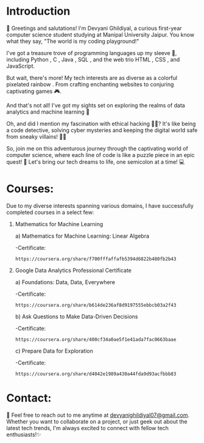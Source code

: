 # Introduction

👋 Greetings and salutations! I'm Devyani Ghildiyal, a curious first-year computer science student studying at Manipal University Jaipur. You know what they say, "The world is my coding playground!" 

I've got a treasure trove of programming languages up my sleeve 🌟, including Python , C , Java , SQL , and the web trio HTML , CSS , and JavaScript. 

But wait, there's more! My tech interests are as diverse as a colorful pixelated rainbow . From crafting enchanting websites to conjuring captivating games 🎮.

And that's not all! I've got my sights set on exploring the realms of data analytics and machine learning 🤖

Oh, and did I mention my fascination with ethical hacking 🕵️‍♂️? It's like being a code detective, solving cyber mysteries and keeping the digital world safe from sneaky villains! 🦹‍♂️

So, join me on this adventurous journey through the captivating world of computer science, where each line of code is like a puzzle piece in an epic quest! 🚀 Let's bring our tech dreams to life, one semicolon at a time! 💻

# Courses:

Due to my diverse interests spanning various domains, I have successfully completed courses in a select few:

1) Mathematics for Machine Learning
   
   a) Mathematics for Machine Learning: Linear Algebra
   
      -Certificate:

       https://coursera.org/share/f700fffaffafb5394d6822b480fb2b43
   
3) Google Data Analytics Professional Certificate
   
   a) Foundations: Data, Data, Everywhere
   
      -Certificate:

       https://coursera.org/share/b614de236af8d9197555ebbcb03a2f43
   
   b) Ask Questions to Make Data-Driven Decisions
   
      -Certificate:

       https://coursera.org/share/400cf34a0ae5f1e41ada7fac0663baae
   
   c) Prepare Data for Exploration
   
      -Certificate:

       https://coursera.org/share/d4042e1989a430a44fda9d93acfbbb83

# Contact:

📧 Feel free to reach out to me anytime at devyanighildiyal07@gmail.com. Whether you want to collaborate on a project, or just geek out about the latest tech trends, I'm always excited to connect with fellow tech enthusiasts!✨
